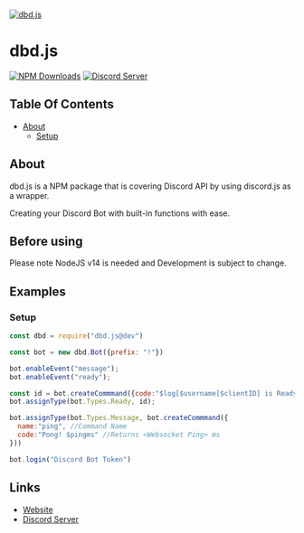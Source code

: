  <br />
    <p>
    <a href="https://dbd.leref.ga"><img src="https://cdn.discordapp.com/attachments/804505335397744650/816746774571515914/dbdjs.png" alt="dbd.js" /></a>
  </p>

# dbd.js
[![NPM Downloads](https://img.shields.io/npm/dt/dbd.js.svg?maxAge=3600)](https://www.npmjs.com/package/dbd.js)
[![Discord Server](https://img.shields.io/discord/773352845738115102?color=7289da&logo=discord&logoColor=white)](https://dbd.js.org/invite)
## Table Of Contents
- [About](#about)
  - [Setup](#setup)

## About
dbd.js is a NPM package that is covering Discord API by using discord.js as a wrapper.
<br>

Creating your Discord Bot with built-in functions with ease.
 </br>

## Before using
Please note NodeJS v14 is needed and Development is subject to change.

## Examples

### Setup
```js
const dbd = require("dbd.js@dev")

const bot = new dbd.Bot({prefix: "!"})

bot.enableEvent("message");
bot.enableEvent("ready");

const id = bot.createCommmand({code:"$log[$username[$clientID] is Ready.]"});
bot.assignType(bot.Types.Ready, id);

bot.assignType(bot.Types.Message, bot.createCommmand({
  name:"ping", //Command Name
  code:"Pong! $pingms" //Returns <Websocket Ping> ms
}))

bot.login("Discord Bot Token")
```



## Links
- [Website](https://dbd.js.org)
- [Discord Server](https://dbd.js.org/invite)